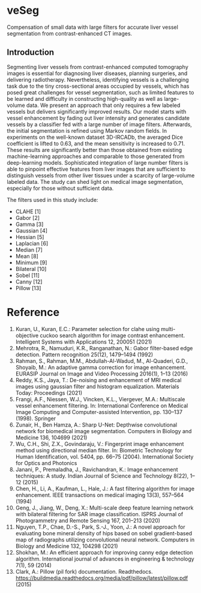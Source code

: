 # veSeg
Compensation of small data with large filters for accurate liver vessel segmentation from contrast-enhanced CT images.

## Introduction
Segmenting liver vessels from contrast-enhanced computed tomography images is essential for diagnosing liver diseases, planning surgeries, and delivering radiotherapy. Nevertheless, identifying vessels is a challenging task due to the tiny cross-sectional areas occupied by vessels, which has posed great challenges for vessel segmentation, such as limited features to be learned and difficulty in constructing high-quality as well as large-volume data.
    We present an approach that only requires a few labeled vessels but delivers significantly improved results. Our model starts with vessel enhancement by fading out liver intensity and generates candidate vessels by a classifier fed with a large number of image filters. Afterwards, the initial segmentation is refined using Markov random fields.
    In experiments on the well-known dataset 3D-IRCADb, the averaged Dice coefficient is lifted to 0.63, and the mean sensitivity is increased to 0.71. These results are significantly better than those obtained from existing machine-learning approaches and comparable to those generated from deep-learning models.
    Sophisticated integration of large number filters is able to pinpoint effective features from liver images that are sufficient to distinguish vessels from other liver tissues under a scarcity of large-volume labeled data. The study can shed light on medical image segmentation, especially for those without sufficient data.

The filters used in this study include:
- CLAHE [1]
- Gabor [2]
- Gamma [3]
- Gaussian [4]
- Hessian [5]
- Laplacian [6]
- Median [7]
- Mean [8]
- Minimum [9]
- Bilateral [10]
- Sobel [11]
- Canny [12]
- Pillow [13]
  
# Reference
1. Kuran, U., Kuran, E.C.: Parameter selection for clahe using multi-objective cuckoo search algorithm for image contrast enhancement. Intelligent Systems with Applications 12, 200051 (2021)
2. Mehrotra, R., Namuduri, K.R., Ranganathan, N.: Gabor filter-based edge detection. Pattern recognition 25(12), 1479–1494 (1992)
3. Rahman, S., Rahman, M.M., Abdullah-Al-Wadud, M., Al-Quaderi, G.D., Shoyaib, M.: An adaptive gamma correction for image enhancement. EURASIP Journal on Image and Video Processing 2016(1), 1–13 (2016)
4. Reddy, K.S., Jaya, T.: De-noising and enhancement of MRI medical images using gaussian filter and histogram equalization. Materials Today: Proceedings (2021)
5. Frangi, A.F., Niessen, W.J., Vincken, K.L., Viergever, M.A.: Multiscale vessel enhancement filtering. In: International Conference on Medical Image Computing and Computer-assisted Intervention, pp. 130–137 (1998). Springer
6. Zunair, H., Ben Hamza, A.: Sharp U-Net: Depthwise convolutional network for biomedical image segmentation. Computers in Biology and Medicine 136, 104699 (2021)
7. Wu, C.H., Shi, Z.X., Govindaraju, V.: Fingerprint image enhancement method using directional median filter. In: Biometric Technology for Human Identification, vol. 5404, pp. 66–75 (2004). International Society for Optics and Photonics
8. Janani, P., Premaladha, J., Ravichandran, K.: Image enhancement techniques: A study. Indian Journal of Science and Technology 8(22), 1–12 (2015)
9. Chen, H., Li, A., Kaufman, L., Hale, J.: A fast filtering algorithm for image enhancement. IEEE transactions on medical imaging 13(3), 557–564 (1994)
10. Geng, J., Jiang, W., Deng, X.: Multi-scale deep feature learning network with bilateral filtering for SAR image classification. ISPRS Journal of Photogrammetry and Remote Sensing 167, 201–213 (2020)
11. Nguyen, T.P., Chae, D.-S., Park, S.-J., Yoon, J.: A novel approach for evaluating bone mineral density of hips based on sobel gradient-based map of radiographs utilizing convolutional neural network. Computers in Biology and Medicine 132, 104298 (2021)
12. Shokhan, M.: An efficient approach for improving canny edge detection algorithm. International journal of advances in engineering & technology 7(1), 59 (2014)
13. Clark, A.: Pillow (pil fork) documentation. Readthedocs. https://buildmedia.readthedocs.org/media/pdf/pillow/latest/pillow.pdf (2015)
